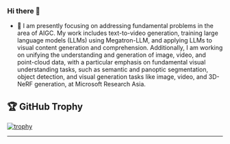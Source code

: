 ### Hi there 👋

<!--
**PkuRainBow/PkuRainBow** is a ✨ _special_ ✨ repository because its `README.md` (this file) appears on your GitHub profile.

Here are some ideas to get you started:


-->

- 🔭 I am presently focusing on addressing fundamental problems in the area of AIGC. My work includes text-to-video generation, training large language models (LLMs) using Megatron-LLM, and applying LLMs to visual content generation and comprehension. Additionally, I am working on unifying the understanding and generation of image, video, and point-cloud data, with a particular emphasis on fundamental visual understanding tasks, such as semantic and panoptic segmentation, object detection, and visual generation tasks like image, video, and 3D-NeRF generation, at Microsoft Research Asia.


## 🏆 GitHub Trophy
[![trophy](https://github-profile-trophy.vercel.app/?username=PkuRainBow&column=8)](https://github-profile-trophy.vercel.app/?username=PkuRainBow&column=8)

---

<!-- ## 📈 GitHub Stats
<div>
  <img height="165" align="left" src="https://github-readme-stats.vercel.app/api?username=PkuRainBow&show_icons=true&theme=vue" />
</div> -->
